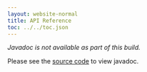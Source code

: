 ```yaml
---
layout: website-normal
title: API Reference
toc: ../../toc.json
---
```


*Javadoc is not available as part of this build.*

Please see the [source code]({{site.path.guide}}/dev/code) to view javadoc.

<!-- This page is normally overwritten by generated javadoc. -->
